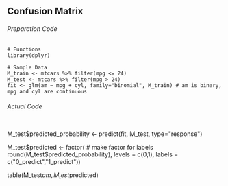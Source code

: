 ## Confusion Matrix
###### Preparation Code
```
# Functions
library(dplyr)

# Sample Data
M_train <- mtcars %>% filter(mpg <= 24)
M_test <- mtcars %>% filter(mpg > 24)
fit <- glm(am ~ mpg + cyl, family="binomial", M_train) # am is binary, mpg and cyl are continuous
```
###### Actual Code
```
```
M_test$predicted_probability <- predict(fit, M_test, type="response")

M_test$predicted <- factor(    # make factor for labels
  round(M_test$predicted_probability),
  levels = c(0,1),
  labels = c("0_predict","1_predict"))

table(M_test$am, M_test$predicted) 
